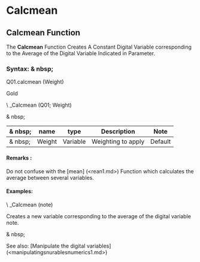 # Calcmean

## Calcmean Function

The **Calcmean** Function Creates A Constant Digital Variable corresponding to the Average of the Digital Variable Indicated in Parameter.

### Syntax: & nbsp;

Q01.calcmean (Weight)

Gold

\ _Calcmean (Q01; Weight)

& nbsp;

| & nbsp; | **name** | **type** | **Description** | **Note** |
| --- | --- | --- | --- | --- |
| & nbsp; | Weight | Variable | Weighting to apply | Default |


#### Remarks :

Do not confuse with the [mean] (<rean1.md>) Function which calculates the average between several variables.

#### Examples:

\ _Calcmean (note)

Creates a new variable corresponding to the average of the digital variable note.

& nbsp;

See also: [Manipulate the digital variables] (<manipulatingsnurablesnumerics1.md>)